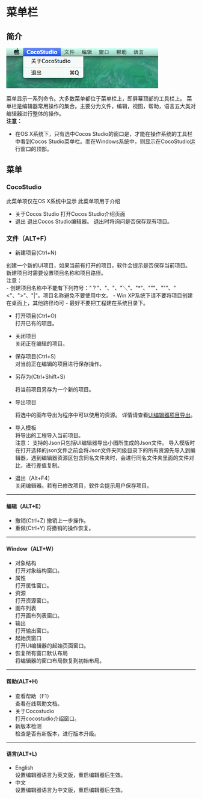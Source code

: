 # 菜单栏

## 简介

![](./res/menu_bar_OSX.png)

菜单显示一系列命令。大多数菜单都位于菜单栏上，即屏幕顶部的工具栏上。
菜单栏是编辑器常用操作的集合。主要分为文件，编辑，视图，帮助，语言五大类对编辑器进行整体的操作。   
**注意：**
- 在OS X系统下，只有选中Cocos Studio的窗口是，才能在操作系统的工具栏中看到Cocos Studio菜单栏。而在Windows系统中，则显示在CocoStudio运行窗口的顶部。


## 菜单
### CocoStudio
此菜单项仅在OS X系统中显示
此菜单项用于介绍

- 关于Cocos Studio
	打开Cocos Studio介绍页面
- 退出
	退出Cocos Studio编辑器。 退出时将询问是否保存现有项目。
### 文件（ALT+F）



- 新建项目(Ctrl+N)  

创建一个新的UI项目，如果当前有打开的项目，软件会提示是否保存当前项目。新建项目时需要设置项目名称和项目路径。   
注意：  
	- 创建项目名称中不能有下列符号："？"、"、"、"╲"、"*"、"""、"""、"<"、">"、"|"。项目名称避免不要使用中文。
	- Win XP系统下请不要将项目创建在桌面上，其他路径均可
	- 最好不要把工程建在系统目录下。

- 打开项目(Ctrl+O)   
	打开已有的项目。
-  关闭项目  
	关闭正在编辑的项目。  
-  保存项目(Ctrl+S)   
	对当前正在编辑的项目进行保存操作。 
- 另存为(Ctrl+Shift+S)   

	将当前项目另存为一个新的项目。   
-  导出项目   

	将选中的画布导出为程序中可以使用的资源。 详情请查看[UI编辑器项目导出](zh.md)。   
-  导入模板   
	将导出的工程导入当前项目。   
		注意：
		支持的Json只包括UI编辑器导出小图所生成的Json文件。
		导入模版时在打开选择的json文件之前会将Json文件夹同级目录下的所有资源先导入到编辑器，遇到编辑器资源区包含同名文件夹时，会进行同名文件夹里面的文件对比，进行差值复制。
- 退出（Alt+F4）  
	关闭编辑器。若有已修改项目，软件会提示用户保存项目。 

----------

#### 编辑（ALT+E）


-  撤销(Ctrl+Z)
	撤销上一步操作。
-  重做(Ctrl+Y)
  	将撤销的操作恢复。


----------
#### Window（ALT+W）  

- 对象结构  
	打开对象结构窗口。  
- 属性  
	打开属性窗口。  
- 资源   
	打开资源窗口。  
- 画布列表   
	打开画布列表窗口。
- 输出   
	打开输出窗口。
- 起始页窗口   
	打开UI编辑器的起始页面窗口。
- 恢复所有窗口默认布局   
	将编辑器的窗口布局恢复到初始布局。

----------

#### 帮助(ALT+H)



- 查看帮助（F1）   
	查看在线帮助文档。
- 关于Cocostudio   
	打开cocostudio介绍窗口。
- 新版本检测   
	检查是否有新版本，进行版本升级。

----------

#### 语言(ALT+L)

- English    
	设置编辑器语言为英文版，重启编辑器后生效。
- 中文    
	设置编辑器语言为中文版，重启编辑器后生效。